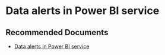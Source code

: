   <properties
	pageTitle="configuring alerts"
	description="configuring alerts"
	service="microsoft.PowerBIDedicated"
	resource="capacities"
	authors="pjfreitas"
	ms.author="pfreitas"	
	displayOrder="130"
	selfHelpType="generic"
	supportTopicIds="32628080"
	productPesIds="16334"
	cloudEnvironments="public, MoonCake, fairfax" 
	articleId="2c47480b-071b-e55e-1221-6dc4bf02c9f8"
	ownershipId="ASEP_ContentService_Placeholder"
/>

# Data alerts in Power BI service

## **Recommended Documents**

* [Data alerts in Power BI service](https://docs.microsoft.com/power-bi/service-set-data-alerts)
